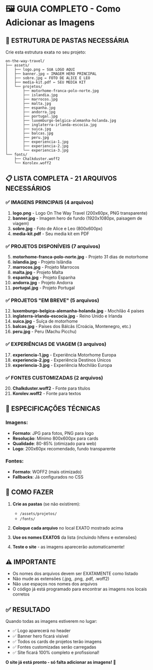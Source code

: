 # 🖼️ GUIA COMPLETO - Como Adicionar as Imagens

## 📁 ESTRUTURA DE PASTAS NECESSÁRIA

Crie esta estrutura exata no seu projeto:

```
on-the-way-travel/
├── assets/
│   ├── logo.png ← SUA LOGO AQUI
│   ├── banner.jpg ← IMAGEM HERO PRINCIPAL
│   ├── sobre.jpg ← FOTO DE ALICE E LEO
│   ├── media-kit.pdf ← SEU MEDIA KIT
│   └── projetos/
│       ├── motorhome-franca-polo-norte.jpg
│       ├── islandia.jpg
│       ├── marrocos.jpg
│       ├── malta.jpg
│       ├── espanha.jpg
│       ├── andorra.jpg
│       ├── portugal.jpg
│       ├── luxemburgo-belgica-alemanha-holanda.jpg
│       ├── inglaterra-irlanda-escocia.jpg
│       ├── suica.jpg
│       ├── balcas.jpg
│       ├── peru.jpg
│       ├── experiencia-1.jpg
│       ├── experiencia-2.jpg
│       └── experiencia-3.jpg
└── fonts/
    ├── Chalkduster.woff2
    └── Korolev.woff2
```

## 📋 LISTA COMPLETA - 21 ARQUIVOS NECESSÁRIOS

### ✅ IMAGENS PRINCIPAIS (4 arquivos)
1. **logo.png** - Logo On The Way Travel (200x60px, PNG transparente)
2. **banner.jpg** - Imagem hero de fundo (1920x1080px, paisagem de viagem)
3. **sobre.jpg** - Foto de Alice e Leo (800x600px)
4. **media-kit.pdf** - Seu media kit em PDF

### ✅ PROJETOS DISPONÍVEIS (7 arquivos)
5. **motorhome-franca-polo-norte.jpg** - Projeto 31 dias de motorhome
6. **islandia.jpg** - Projeto Islândia
7. **marrocos.jpg** - Projeto Marrocos
8. **malta.jpg** - Projeto Malta
9. **espanha.jpg** - Projeto Espanha
10. **andorra.jpg** - Projeto Andorra
11. **portugal.jpg** - Projeto Portugal

### ✅ PROJETOS "EM BREVE" (5 arquivos)
12. **luxemburgo-belgica-alemanha-holanda.jpg** - Mochilão 4 países
13. **inglaterra-irlanda-escocia.jpg** - Reino Unido e Irlanda
14. **suica.jpg** - Suíça de motorhome
15. **balcas.jpg** - Países dos Bálcãs (Croácia, Montenegro, etc.)
16. **peru.jpg** - Peru (Machu Picchu)

### ✅ EXPERIÊNCIAS DE VIAGEM (3 arquivos)
17. **experiencia-1.jpg** - Experiência Motorhome Europa
18. **experiencia-2.jpg** - Experiência Destinos Únicos
19. **experiencia-3.jpg** - Experiência Mochilão Europa

### ✅ FONTES CUSTOMIZADAS (2 arquivos)
20. **Chalkduster.woff2** - Fonte para títulos
21. **Korolev.woff2** - Fonte para textos

## 🎯 ESPECIFICAÇÕES TÉCNICAS

### Imagens:
- **Formato**: JPG para fotos, PNG para logo
- **Resolução**: Mínimo 800x600px para cards
- **Qualidade**: 80-85% (otimizado para web)
- **Logo**: 200x60px recomendado, fundo transparente

### Fontes:
- **Formato**: WOFF2 (mais otimizado)
- **Fallbacks**: Já configurados no CSS

## 🚀 COMO FAZER

1. **Crie as pastas** (se não existirem):
   - `/assets/projetos/`
   - `/fonts/`

2. **Coloque cada arquivo** no local EXATO mostrado acima

3. **Use os nomes EXATOS** da lista (incluindo hífens e extensões)

4. **Teste o site** - as imagens aparecerão automaticamente!

## ⚠️ IMPORTANTE

- Os nomes dos arquivos devem ser EXATAMENTE como listado
- Não mude as extensões (.jpg, .png, .pdf, .woff2)
- Não use espaços nos nomes dos arquivos
- O código já está programado para encontrar as imagens nos locais corretos

## ✅ RESULTADO

Quando todas as imagens estiverem no lugar:
- ✅ Logo aparecerá no header
- ✅ Banner hero ficará visível
- ✅ Todos os cards de projetos terão imagens
- ✅ Fontes customizadas serão carregadas
- ✅ Site ficará 100% completo e profissional!

**O site já está pronto - só falta adicionar as imagens! 🎉**
